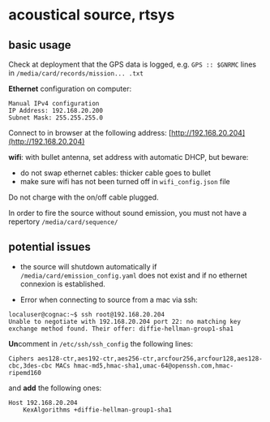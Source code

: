 # acoustical source, rtsys


## basic usage

Check at deployment that the GPS data is logged, e.g. `GPS :: $GNRMC` lines in `/media/card/records/mission... .txt`

**Ethernet** configuration on computer:

```
Manual IPv4 configuration
IP Address: 192.168.20.200
Subnet Mask: 255.255.255.0
```

Connect to in browser at the following address: [http://192.168.20.204](http://192.168.20.204)

**wifi**: with bullet antenna, set address with automatic DHCP, but beware:

- do not swap ethernet cables: thicker cable goes to bullet
- make sure wifi has not been turned off in `wifi_config.json` file

Do not charge with the on/off cable plugged.

In order to fire the source without sound emission, you must not have a repertory `/media/card/sequence/`

## potential issues

- the source will shutdown automatically if `/media/card/emission_config.yaml` does not exist and if no ethernet connexion is established.

- Error when connecting to source from a mac via ssh:

```
localuser@cognac:~$ ssh root@192.168.20.204
Unable to negotiate with 192.168.20.204 port 22: no matching key exchange method found. Their offer: diffie-hellman-group1-sha1
```

**Un**comment in `/etc/ssh/ssh_config` the following lines:

```
Ciphers aes128-ctr,aes192-ctr,aes256-ctr,arcfour256,arcfour128,aes128-cbc,3des-cbc MACs hmac-md5,hmac-sha1,umac-64@openssh.com,hmac-ripemd160
```

and **add** the following ones:

```
Host 192.168.20.204
    KexAlgorithms +diffie-hellman-group1-sha1
```
